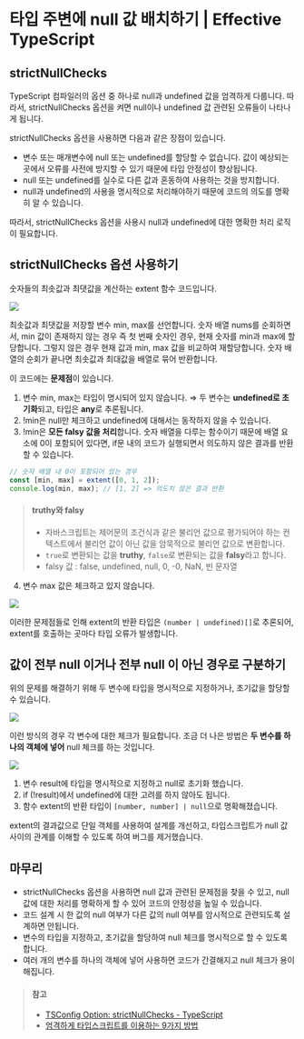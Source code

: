# 타입 주변에 null 값 배치하기 | Effective TypeScript

## strictNullChecks

TypeScript 컴파일러의 옵션 중 하나로 null과 undefined 값을 엄격하게 다룹니다. 따라서, strictNullChecks 옵션을 켜면 null이나 undefined 값 관련된 오류들이 나타나게 됩니다.

strictNullChecks 옵션을 사용하면 다음과 같은 장점이 있습니다.
- 변수 또는 매개변수에 null 또는 undefined를 할당할 수 없습니다. 값이 예상되는 곳에서 오류를 사전에 방지할 수 있기 때문에 타입 안정성이 향상됩니다.
- null 또는 undefined를 실수로 다른 값과 혼동하여 사용하는 것을 방지합니다.
- null과 undefined의 사용을 명시적으로 처리해야하기 때문에 코드의 의도를 명확히 알 수 있습니다.

따라서, strictNullChecks 옵션을 사용시 null과 undefined에 대한 명확한 처리 로직이 필요합니다.

## strictNullChecks 옵션 사용하기

숫자들의 최솟값과 최댓값을 계산하는 extent 함수 코드입니다.

![](https://user-images.githubusercontent.com/85009583/243955352-add77ad4-d16b-4b5e-96a2-b65944378ede.png)

최솟값과 최댓값을 저장할 변수 min, max를 선언합니다.
숫자 배열 nums를 순회하면서, min 값이 존재하지 않는 경우 즉 첫 번째 숫자인 경우, 현재 숫자를 min과 max에 할당합니다.
그렇지 않은 경우 현재 값과 min, max 값을 비교하여 재할당합니다.
숫자 배열의 순회가 끝나면 최솟값과 최대값을 배열로 묶어 반환합니다.

이 코드에는 **문제점**이 있습니다.

1. 변수 min, max는 타입이 명시되어 있지 않습니다.
⇒ 두 변수는 **undefined로 초기화**되고, 타입은 **any**로 추론됩니다.
2. !min은 null만 체크하고 undefined에 대해서는 동작하지 않을 수 있습니다.
3. !min은 **모든 falsy 값을 처리**합니다. 숫자 배열을 다루는 함수이기 때문에 배열 요소에 0이 포함되어 있다면, if문 내의 코드가 실행되면서 의도하지 않은 결과를 반환할 수 있습니다.
```typescript
// 숫자 배열 내 0이 포함되어 있는 경우
const [min, max] = extent([0, 1, 2]);
console.log(min, max); // [1, 2] => 의도치 않은 결과 반환
```
> #### truthy와 falsy
> - 자바스크립트는 제어문의 조건식과 같은 불리언 값으로 평가되어야 하는 컨텍스트에서 불리언 값이 아닌 값을 암묵적으로 불리언 값으로 변환합니다.
> - `true`로 변환되는 값을 **truthy**, `false`로 변환되는 값을 **falsy**라고 합니다.
> - falsy 값 : false, undefined, null, 0, -0, NaN, 빈 문자열
4. 변수 max 값은 체크하고 있지 않습니다.

![](https://user-images.githubusercontent.com/85009583/243955318-ff71b67d-0292-4e3e-bba3-582d27857e00.png)

이러한 문제점들로 인해 extent의 반환 타입은 `(number | undefined)[]`로 추론되어, extent를 호출하는 곳마다 타입 오류가 발생합니다.

## 값이 전부 null 이거나 전부 null 이 아닌 경우로 구분하기

위의 문제를 해결하기 위해 두 변수에 타입을 명시적으로 지정하거나, 초기값을 할당할 수 있습니다.

![](https://user-images.githubusercontent.com/85009583/243955367-9089ee48-5afb-4b41-b977-858c1fa38d93.png)

이런 방식의 경우 각 변수에 대한 체크가 필요합니다.
조금 더 나은 방법은 **두 변수를 하나의 객체에 넣어** null 체크를 하는 것입니다.

![](https://user-images.githubusercontent.com/85009583/243955345-70dbff5e-0251-4383-a94a-b7c5c8542a57.png)

1. 변수 result에 타입을 명시적으로 지정하고 null로 초기화 했습니다.
2. if (!result)에서 undefined에 대한 고려를 하지 않아도 됩니다.
3. 함수 extent의 반환 타입이 `[number, number] | null`으로 명확해졌습니다.

extent의 결과값으로 단일 객체를 사용하여 설계를 개선하고, 타입스크립트가 null 값 사이의 관계를 이해할 수 있도록 하여 버그를 제거했습니다.

## 마무리
- strictNullChecks 옵션을 사용하면 null 값과 관련된 문제점을 찾을 수 있고, null 값에 대한 처리를 명확하게 할 수 있어 코드의 안정성을 높일 수 있습니다.
- 코드 설계 시 한 값의 null 여부가 다른 값의 null 여부를 암시적으로 관련되도록 설계하면 안됩니다.
- 변수의 타입을 지정하고, 초기값을 할당하여 null 체크를 명시적으로 할 수 있도록 합니다.
- 여러 개의 변수를 하나의 객체에 넣어 사용하면 코드가 간결해지고 null 체크가 용이해집니다.

> #### 참고
> - [TSConfig Option: strictNullChecks - TypeScript](https://www.typescriptlang.org/tsconfig#strictNullChecks)
> - [엄격하게 타입스크립트를 이용하는 9가지 방법](https://velog.io/@baby_dev/%EC%97%84%EA%B2%A9%ED%95%98%EA%B2%8C-%ED%83%80%EC%9E%85%EC%8A%A4%ED%81%AC%EB%A6%BD%ED%8A%B8%EB%A5%BC-%EC%9D%B4%EC%9A%A9%ED%95%98%EB%8A%94-9%EA%B0%80%EC%A7%80-%EB%B0%A9%EB%B2%95#6-null%EA%B3%BC-undefined%EB%8A%94-%ED%99%95%EC%8B%A4%ED%95%98%EA%B2%8C-%EC%B2%B4%ED%81%AC%ED%95%98%EC%9E%90)